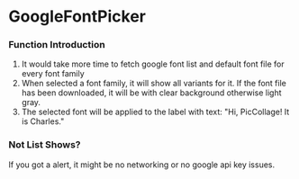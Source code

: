 # GoogleFontPicker

### Function Introduction
1. It would take more time to fetch google font list and default font file for every font family
2. When selected a font family, it will show all variants for it. If the font file has been downloaded, it will be with clear background otherwise light gray.
3. The selected font will be applied to the label with text: "Hi, PicCollage! It is Charles."

### Not List Shows?
If you got a alert, it might be no networking or no google api key issues.
